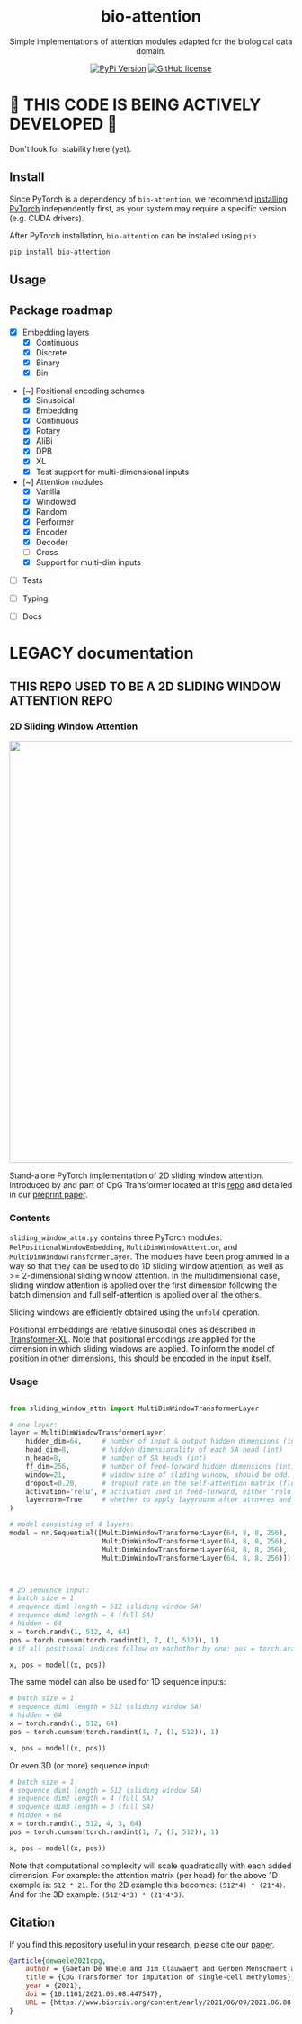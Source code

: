 <div align="center">
<h1>bio-attention</h1>

Simple implementations of attention modules adapted for the biological data domain.

[![PyPi Version](https://img.shields.io/pypi/v/bio-attention.svg)](https://pypi.python.org/pypi/bio-attention/)
[![GitHub license](https://img.shields.io/github/license/gdewael/bio-attention)](https://github.com/gdewael/bio-attention/blob/main/LICENSE)

</div>



# :construction: THIS CODE IS BEING ACTIVELY DEVELOPED :construction:

Don't look for stability here (yet).

## Install
Since PyTorch is a dependency of `bio-attention`, we recommend [installing PyTorch](https://pytorch.org/get-started/locally/) independently first, as your system may require a specific version (e.g. CUDA drivers).

After PyTorch installation, `bio-attention` can be installed using `pip`
```bash
pip install bio-attention
```

## Usage

## Package roadmap

- [x] Embedding layers
  - [x] Continuous
  - [x] Discrete
  - [x] Binary
  - [x] Bin
- [~] Positional encoding schemes
  - [x] Sinusoidal
  - [x] Embedding
  - [x] Continuous
  - [x] Rotary
  - [x] AliBi
  - [x] DPB
  - [x] XL
  - [x] Test support for multi-dimensional inputs
- [~] Attention modules
  - [x] Vanilla
  - [x] Windowed
  - [x] Random
  - [x] Performer
  - [x] Encoder
  - [x] Decoder
  - [ ] Cross
  - [x] Support for multi-dim inputs
- [ ] Tests
- [ ] Typing
- [ ] Docs


# LEGACY documentation
## THIS REPO USED TO BE A 2D SLIDING WINDOW ATTENTION REPO

### 2D Sliding Window Attention

<img src="./bio-attention/img/2Dslidingwindow-attention.png" width="750">

Stand-alone PyTorch implementation of 2D sliding window attention. Introduced by and part of CpG Transformer located at this [repo](https://github.com/gdewael/cpg-transformer) and detailed in our [preprint paper](https://www.biorxiv.org/content/10.1101/2021.06.08.447547v1).

### Contents

`sliding_window_attn.py` contains three PyTorch modules: `RelPositionalWindowEmbedding`, `MultiDimWindowAttention`, and `MultiDimWindowTransformerLayer`. The modules have been programmed in a way so that they can be used to do 1D sliding window attention, as well as >= 2-dimensional sliding window attention. In the multidimensional case, sliding window attention is applied over the first dimension following the batch dimension and full self-attention is applied over all the others.

Sliding windows are efficiently obtained using the `unfold` operation.

Positional embeddings are relative sinusoidal ones as described in [Transformer-XL](https://arxiv.org/abs/1901.02860). Note that positional encodings are applied for the dimension in which sliding windows are applied. To inform the model of position in other dimensions, this should be encoded in the input itself.

### Usage

```python

from sliding_window_attn import MultiDimWindowTransformerLayer

# one layer:
layer = MultiDimWindowTransformerLayer(
    hidden_dim=64,     # number of input & output hidden dimensions (int)
    head_dim=8,        # hidden dimensionality of each SA head (int)
    n_head=8,          # number of SA heads (int)
    ff_dim=256,        # number of feed-forward hidden dimensions (int)
    window=21,         # window size of sliding window, should be odd. (int) (default=21)
    dropout=0.20,      # dropout rate on the self-attention matrix (float) (default=0.20)
    activation='relu', # activation used in feed-forward, either 'relu' or 'gelu' (str) (default='relu')
    layernorm=True     # whether to apply layernorm after attn+res and ff+res (bool) (default=True)
)

# model consisting of 4 layers:
model = nn.Sequential([MultiDimWindowTransformerLayer(64, 8, 8, 256),
                       MultiDimWindowTransformerLayer(64, 8, 8, 256),
                       MultiDimWindowTransformerLayer(64, 8, 8, 256),
                       MultiDimWindowTransformerLayer(64, 8, 8, 256)])



# 2D sequence input:
# batch size = 1
# sequence dim1 length = 512 (sliding window SA)
# sequence dim2 length = 4 (full SA)
# hidden = 64
x = torch.randn(1, 512, 4, 64)
pos = torch.cumsum(torch.randint(1, 7, (1, 512)), 1)
# if all positional indices follow on eachother by one: pos = torch.arange(512).unsqueeze(0)

x, pos = model((x, pos))
```

The same model can also be used for 1D sequence inputs:
```python
# batch size = 1
# sequence dim1 length = 512 (sliding window SA)
# hidden = 64
x = torch.randn(1, 512, 64)
pos = torch.cumsum(torch.randint(1, 7, (1, 512)), 1)

x, pos = model((x, pos))
```


Or even 3D (or more) sequence input:
```python
# batch size = 1
# sequence dim1 length = 512 (sliding window SA)
# sequence dim2 length = 4 (full SA)
# sequence dim3 length = 3 (full SA)
# hidden = 64
x = torch.randn(1, 512, 4, 3, 64)
pos = torch.cumsum(torch.randint(1, 7, (1, 512)), 1)

x, pos = model((x, pos))

```

Note that computational complexity will scale quadratically with each added dimension.
For example: the attention matrix (per head) for the above 1D example is: `512 * 21`.
For the 2D example this becomes: `(512*4) * (21*4)`.
And for the 3D example: `(512*4*3) * (21*4*3)`.

## Citation

If you find this repository useful in your research, please cite our [paper](https://www.biorxiv.org/content/10.1101/2021.06.08.447547v1).
```bibtex
@article{dewaele2021cpg,
	author = {Gaetan De Waele and Jim Clauwaert and Gerben Menschaert and Willem Waegeman},
	title = {CpG Transformer for imputation of single-cell methylomes},
	year = {2021},
	doi = {10.1101/2021.06.08.447547},
	URL = {https://www.biorxiv.org/content/early/2021/06/09/2021.06.08.447547}
}
```
